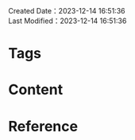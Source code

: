 Created Date：2023-12-14 16:51:36  
Last Modified：2023-12-14 16:51:36

# Tags

# Content

# Reference
